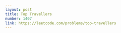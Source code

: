 ```yaml
---
layout: post
title: Top Travellers
number: 1407
link: https://leetcode.com/problems/top-travellers
---
```

